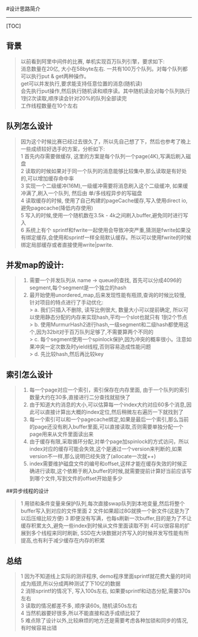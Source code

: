 #设计思路简介


-------------------

[TOC]

## 背景

> 以前看到阿里中间件的比赛,   单机实现百万队列引擎，要求如下:  <br>
> 消息数量在20亿, 大小在58byte左右. 一共有100万个队列。对每个队列都可以执行put & get两种操作。<br>
> get可以并发执行,要求能支持任意位置的消息(随机读)<br>
> 会先执行put操作,然后执行随机读和顺序读。其中随机读会对每个队列执行1到2次读取,顺序读会针对20%的队列全部读完<br>
> 工作线程数量在10个左右<br>


## 队列怎么设计
> 因为这个时候比赛已经过去很久了，所以先自己想了下，然后也参考了晚上一些成绩较好选手的方案，分析如下:<br>
> 1 首先内存需要做缓存, 这里的方案是每个队列一个page(4K),写满后刷入磁盘<br>
> 2 读取的时候如果对于同一个队列的消息能够比较集中,那么读取是有好处的,可以增加缓存命中率<br>
> 3 实现一个二级缓冲(16M),一级缓冲需要将消息刷入这个二级缓冲, 如果缓冲满了,刷入一个队列, 然后由 单/多线程异步的写磁盘<br>
> 4 读取缓存的时候, 使用了自己构建的pageCache缓存,写入使用direct io,避免pagecache(降低内存使用)<br>
> 5 写入的时候,使用一个随机数在3.5k - 4k之间刷入buffer,避免同时进行写入<br>
> 6 系统上有个 sprintf和fwrite一起使用会导致冲突严重,猜测是fwrite如果没有绑定缓存,会使用和sprintf一样全局默认缓存。所以可以使用fwrite的时候绑定局部缓存或者直接使用write|pwrite.<br>



## 并发map的设计:
> 1. 需要一个并发队列从 name -> queue的查找, 首先可以分成4096的segment,每个segment是一个独立的hash<br>
> 2. 最开始使用unordered_map,后来发现性能有瓶颈,查询的时候比较慢, 针对项目的特点进行了手动优化:<br>
	> a. 我们只插入不删除, 读写比例很大, 数量大小可以提前确定, 所以可以使用静态分配的内存来实现hash,平均一个slot也就只有 1到2个节点<br>
	> b. 使用MurmurHash2进行hash,一级segment和二级hash都使用这个,因为32bit对于百万队列足够了,不需要算两个不同的<br>
	> c. 	每个segment使用一个spinlock保护,因为冲突的概率很小。注意如果冲突一定次数及时yield线程,否则容易造成性能问题<br>
	> d. 先比较hash,然后再比较key<br>


## 索引怎么设计
> 1. 每一个page对应一个索引，索引保存在内存里面,  由于一个队列的索引数量大约在30多,直接进行二分查找就挺快了<br>
> 2. 由于知道大约消息的大小,可以估算每一个index大约对应60多个消息,因此可以直接计算出大概的index定位,然后稍微左右遍历一下就找到了<br>
> 3. 每一个索引可以和一个pagecache绑定,如果是最后一个索引,那么当前的page还没有刷入buffer里面,可以直接读取,否则需要单独分配一个page用来从文件里面读出来<br>
> 4. 由于缓存有限,采取循环分配,对单个page加spinlock的方式访问，所以index对应的缓存可能会失效,这个是通过一个version来判断的,如果version不一样,那么说明已经失效了(allocate一次就++)<br>
> 5. index需要维护磁盘文件的编号和offset,这样才能在缓存失效的时候正确进行读取,这个依赖于刷入buffer的时候,就需要提前计算好当前应该写到哪个文件,写到文件的offset开始是多少<br>



##异步线程的设计
> 1 用锁和条件变量来保护队列,每次直接swap队列到本地变量,然后将整个buffer写入到对应的文件里面
> 2 文件如果超过8G就换一个新文件(这是为了以后压缩比较方便)
> 3 即便没有写满，也每s刷新一次buffer,目的是为了不让缓存积累太久,避免一些index到时候从文件里面读取不到
> 4可以很容易的扩展到多个线程来同时刷新, SSD在大块数据对齐写入的时候并发写性能有所提高,也有利于减少缓存在内存的积累
> 

## 总结
> 1 因为不知道线上实际的测评程序, demo程序里面sprintf就花费大量的时间成为瓶颈,所以分成两种测试了下10亿的数据<br>
> 2 消除sprintf的情况下, 写入100s左右, 如果要sprintf和动态分配,需要370s左右<br>
> 3 读取的情况都差不多, 顺序读60s, 随机读50s左右<br>
> 4 当然机器要好很多,所以不能直接和选手成绩比较了<br>
> 5 难点除了设计以外,比较麻烦的地方还是需要考虑各种加锁和同步的情况,有时候容易出错<br>
